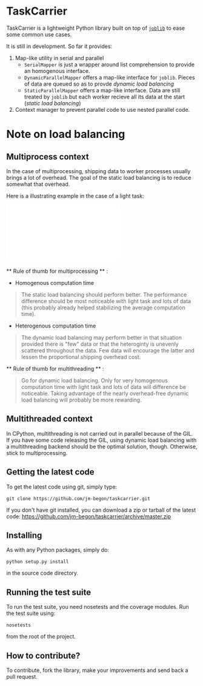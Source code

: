 TaskCarrier
===========
TaskCarrier is a lightweight Python library built on top of [`joblib`](https://pythonhosted.org/joblib/) to ease some common use cases.

It is still in development. So far it provides:

1. Map-like utility in serial and parallel
    * `SerialMapper` is just a wrapper around list comprehension to provide an homogenous interface.
    * `DynamicParallelMapper` offers a map-like interface for `joblib`. Pieces of data are queued so as to provde *dynamic load balancing*
    * `StaticParallelMapper` offers a map-like interface. Data are still treated by `joblib` but each worker recieve all its data at the start (*static load balancing*)
2. Context manager to prevent parallel code to use nested parallel code.

# Note on load balancing

## Multiprocess context
In the case of multiprocessing, shipping data to worker processes usually brings a lot of overhead. The goal of the static load balancing is to reduce somewhat that overhead.

Here is a illustrating example in the case of a light task:

![Load balancing benchmark](inc_size_light_task.pdf)

** Rule of thumb for multiprocessing ** :
* Homogenous computation time
> The static load balancing should perform better. The performance difference should be most noticeable with light task and lots of data (this probably already helped stabilizing the average computation time).
* Heterogenous computation time
> The dynamic load balancing may perform better in that situation provided there is "few" data or that the heteroginty is unevenly scattered throughout the data. Few data will encourage the latter and lessen the proportional shipping overhead cost.

** Rule of thumb for multithreading ** :
> Go for dynamic load balancing. Only for very homogenous computation time with light task and lots of data will difference be noticeable. Taking advantage of the nearly overhead-free dynamic load balancing will probably be more rewarding.

## Multithreaded context
In CPython, multithreading is not carried out in parallel because of the GIL. If you have some code releasing the GIL, using dynamic load balancing with a multithreading backend should be the optimal solution, though. Otherwise, stick to multiprocessing.

Getting the latest code
-----------------------

To get the latest code using git, simply type:


    git clone https://github.com/jm-begon/taskcarrier.git

If you don't have git installed, you can download a zip or tarball of the
latest code: https://github.com/jm-begon/taskcarrier/archive/master.zip



Installing
----------

As with any Python packages, simply do:

    python setup.py install

in the source code directory.


Running the test suite
----------------------

To run the test suite, you need nosetests and the coverage modules.
Run the test suite using:

    nosetests

from the root of the project.


How to contribute?
------------------

To contribute, fork the library, make your improvements and send back a pull request.
